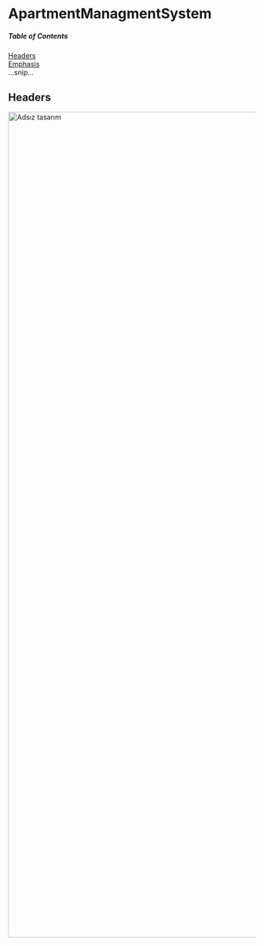
# ApartmentManagmentSystem


##### Table of Contents  
[Headers](#headers)  
[Emphasis](#emphasis)  
...snip...    
<a name="headers"/>
## Headers

<img width="1680" alt="Adsız tasarım" src="https://user-images.githubusercontent.com/42337444/183386752-f68c7734-efd1-485c-a601-77d0469cb076.png">


